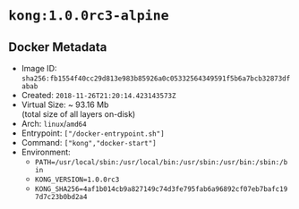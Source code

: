 # `kong:1.0.0rc3-alpine`

## Docker Metadata

- Image ID: `sha256:fb1554f40cc29d813e983b85926a0c05332564349591f5b6a7bcb32873dfabab`
- Created: `2018-11-26T21:20:14.423143573Z`
- Virtual Size: ~ 93.16 Mb  
  (total size of all layers on-disk)
- Arch: `linux`/`amd64`
- Entrypoint: `["/docker-entrypoint.sh"]`
- Command: `["kong","docker-start"]`
- Environment:
  - `PATH=/usr/local/sbin:/usr/local/bin:/usr/sbin:/usr/bin:/sbin:/bin`
  - `KONG_VERSION=1.0.0rc3`
  - `KONG_SHA256=4af1b014cb9a827149c74d3fe795fab6a96892cf07eb7bafc197d7c23b0bd2a4`
